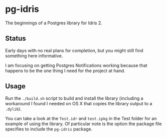# pg-idris

The beginnings of a Postgres library for Idris 2.

## Status

Early days with no real plans for completion, but you might still find something here informative.

I am focusing on getting Postgres Notifications working because that happens to be the one thing I need for the project at hand.

## Usage

Run the `./build.sh` script to build and install the library (including a workaround I found I needed on OS X that copies the library output to a `.dylib`).

You can take a look at the `Test.idr` and `test.ipkg` in the Test folder for an example of using the library. 
Of particular note is the option the package file specifies to include the `pg-idris` package.
